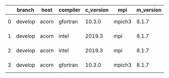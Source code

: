 |    | branch   | host   | compiler   | c_version   | mpi    | m_version   | o_g   | os    | build   |   u_pass |   u_fail |   s_pass |   s_fail |   e_pass |   e_fail |   nuopc_pass |   nuopc_fail | artifacts_hash                                                                                                  | modified                   |
|----|----------|--------|------------|-------------|--------|-------------|-------|-------|---------|----------|----------|----------|----------|----------|----------|--------------|--------------|-----------------------------------------------------------------------------------------------------------------|----------------------------|
|  0 | develop  | acorn  | gfortran   | 10.3.0      | mpich3 | 8.1.7       | g     | Linux | Fail    |    13685 |        0 |       49 |        0 |       80 |        0 |           50 |            0 | [artifacts](https://github.com/esmf-org/esmf-test-artifacts-new/tree/7129810731714dfd62e3a2050af51efedf723c37/) | 2022-03-08 16:59:05.773506 |
|  1 | develop  | acorn  | intel      | 2019.3      | mpi    | 8.1.7       | g     | Linux | Fail    |    13685 |        0 |       49 |        0 |       80 |        0 |           50 |            0 | [artifacts](https://github.com/esmf-org/esmf-test-artifacts-new/tree/159fcf9b83c64b2ca9144b5610dbcb5419e6885e/) | 2022-03-08 16:59:05.773575 |
|  2 | develop  | acorn  | intel      | 2019.3      | mpi    | 8.1.7       | O     | Linux | Fail    |    13685 |        0 |       49 |        0 |       80 |        0 |           50 |            0 | [artifacts](https://github.com/esmf-org/esmf-test-artifacts-new/tree/37d001e59f489246e87e4adde8109d783708e90c/) | 2022-03-08 16:59:05.773589 |
|  3 | develop  | acorn  | gfortran   | 10.3.0      | mpich3 | 8.1.7       | O     | Linux | Fail    |    13685 |        0 |       49 |        0 |       80 |        0 |           50 |            0 | [artifacts](https://github.com/esmf-org/esmf-test-artifacts-new/tree/78f1afd5ffa13e304e99795c1cb3121fb492568a/) | 2022-03-08 16:59:05.773603 |